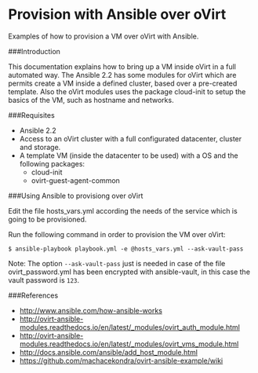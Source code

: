 # Provision with Ansible over oVirt

Examples of how to provision a VM over oVirt with Ansible.


###Introduction

This documentation explains how to bring up a VM inside oVirt in a full automated way.
The Ansible 2.2 has some modules for oVirt which are permits create a VM inside a defined cluster, based over a pre-created template.
Also the oVirt modules uses the package cloud-init to setup the basics of the VM, such as hostname and networks.


###Requisites

- Ansible 2.2
- Access to an oVirt cluster with a full configurated datacenter, cluster and storage.
- A template VM (inside the datacenter to be used) with a OS and the following packages:
    - cloud-init
    - ovirt-guest-agent-common


###Using Ansible to provisiong over oVirt

Edit the file hosts_vars.yml according the needs of the service which is going to be provisioned.

Run the following command in order to provision the VM over oVirt:

```
$ ansible-playbook playbook.yml -e @hosts_vars.yml --ask-vault-pass
```
Note: The option `--ask-vault-pass` just is needed in case of the file ovirt_password.yml has been encrypted with ansible-vault, in this case the vault password is `123`.

###References

* http://www.ansible.com/how-ansible-works
* http://ovirt-ansible-modules.readthedocs.io/en/latest/_modules/ovirt_auth_module.html
* http://ovirt-ansible-modules.readthedocs.io/en/latest/_modules/ovirt_vms_module.html
* http://docs.ansible.com/ansible/add_host_module.html
* https://github.com/machacekondra/ovirt-ansible-example/wiki
